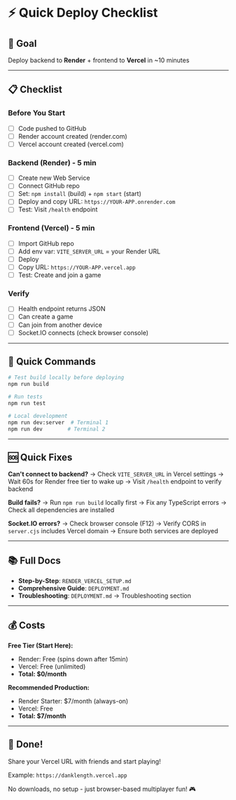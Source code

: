 # ⚡ Quick Deploy Checklist

## 🎯 Goal
Deploy backend to **Render** + frontend to **Vercel** in ~10 minutes

---

## 📋 Checklist

### Before You Start
- [ ] Code pushed to GitHub
- [ ] Render account created (render.com)
- [ ] Vercel account created (vercel.com)

### Backend (Render) - 5 min
- [ ] Create new Web Service
- [ ] Connect GitHub repo
- [ ] Set: `npm install` (build) + `npm start` (start)
- [ ] Deploy and copy URL: `https://YOUR-APP.onrender.com`
- [ ] Test: Visit `/health` endpoint

### Frontend (Vercel) - 5 min
- [ ] Import GitHub repo
- [ ] Add env var: `VITE_SERVER_URL` = your Render URL
- [ ] Deploy
- [ ] Copy URL: `https://YOUR-APP.vercel.app`
- [ ] Test: Create and join a game

### Verify
- [ ] Health endpoint returns JSON
- [ ] Can create a game
- [ ] Can join from another device
- [ ] Socket.IO connects (check browser console)

---

## 🔧 Quick Commands

```bash
# Test build locally before deploying
npm run build

# Run tests
npm run test

# Local development
npm run dev:server  # Terminal 1
npm run dev        # Terminal 2
```

---

## 🆘 Quick Fixes

**Can't connect to backend?**
→ Check `VITE_SERVER_URL` in Vercel settings
→ Wait 60s for Render free tier to wake up
→ Visit `/health` endpoint to verify backend

**Build fails?**
→ Run `npm run build` locally first
→ Fix any TypeScript errors
→ Check all dependencies are installed

**Socket.IO errors?**
→ Check browser console (F12)
→ Verify CORS in `server.cjs` includes Vercel domain
→ Ensure both services are deployed

---

## 📚 Full Docs

- **Step-by-Step**: `RENDER_VERCEL_SETUP.md`
- **Comprehensive Guide**: `DEPLOYMENT.md`
- **Troubleshooting**: `DEPLOYMENT.md` → Troubleshooting section

---

## 💰 Costs

**Free Tier (Start Here):**
- Render: Free (spins down after 15min)
- Vercel: Free (unlimited)
- **Total: $0/month**

**Recommended Production:**
- Render Starter: $7/month (always-on)
- Vercel: Free
- **Total: $7/month**

---

## 🎉 Done!

Share your Vercel URL with friends and start playing!

Example: `https://danklength.vercel.app`

No downloads, no setup - just browser-based multiplayer fun! 🎮
